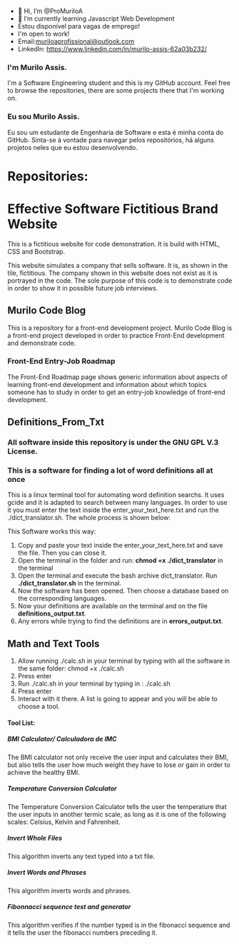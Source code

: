 - 👋 Hi, I’m @ProMuriloA
- 🌱 I’m currently learning Javascript Web Development
- Estou disponível para vagas de emprego!
- I'm open to work!
- Email:muriloaprofissional@outlook.com
- LinkedIn: https://www.linkedin.com/in/murilo-assis-62a03b232/
  
### I'm Murilo Assis.

I'm a Software Engineering student and this is my GitHub account. Feel free to browse the repositories, there are some projects there that I'm working on.

### Eu sou Murilo Assis.

Eu sou um estudante de Engenharia de Software e esta é minha conta do GitHub. Sinta-se à vontade para navegar pelos repositórios, há alguns projetos neles que eu estou desenvolvendo.

# Repositories:

# Effective Software Fictitious Brand Website

This is a fictitious website for code demonstration. It is build with HTML, CSS and Bootstrap. 

This website simulates a company that sells software. It is, as shown in the tile, fictitious. The company shown in this website does not exist as it is portrayed in the code. The sole purpose of this code is to demonstrate code in order to show it in possible future job interviews.

## Murilo Code Blog
This is a repository for a front-end development project.
Murilo Code Blog is a front-end project developed in order to practice Front-End development and demonstrate code.
### Front-End Entry-Job Roadmap
The Front-End Roadmap page shows generic information about aspects of learning front-end development and information about which
topics someone has to study in order to get an entry-job knowledge of front-end development.

## Definitions_From_Txt

### All software inside this repository is under the GNU GPL V.3 License.

### This is a software for finding a lot of word definitions all at once
This is a linux terminal tool for automating word definition searchs. It uses gcide and it is adapted to search between many languages. In order to use it you must enter the text inside the enter_your_text_here.txt and run the ./dict_translator.sh. The whole process is shown below:

This Software works this way:

1. Copy and paste your text inside the enter_your_text_here.txt and save the file. Then you can close it.
2. Open the terminal in the folder and run: **chmod +x ./dict_translator** in the terminal
2. Open the terminal and execute the bash archive dict_translator. Run **./dict_translator.sh** in the terminal.
3. Now the software has been opened. Then choose a database based on the corresponding languages.
4. Now your definitions are available on the terminal and on the file **definitions_output.txt**.
5. Any errors while trying to find the definitions are in **errors_output.txt**.


## Math and Text Tools

1. Allow running ./calc.sh in your terminal by typing with all the software in the same folder:
chmod +x ./calc.sh
2. Press enter
3. Run ./calc.sh in your terminal by typing in :
   ./calc.sh
4. Press enter
5.  Interact with it there. A list is going to appear and you will be able to choose a tool.

#### Tool List:


##### BMI Calculator/ Calculadora de IMC

The BMI calculator not only receive the user input and calculates their BMI, but also tells the user how much weight they have to lose or gain in order to achieve the healthy BMI.

##### Temperature Conversion Calculator

The Temperature Conversion Calculator tells the user the temperature that the user inputs in another termic scale, as long as it is one of the following scales: Celsius, Kelvin and Fahrenheit.

##### Invert Whole Files

This algorithm inverts any text typed into a txt file.

##### Invert Words and Phrases

This algorithm inverts words and phrases.


##### Fibonnacci sequence test and generator

This algorithm verifies if the number typed is in the fibonacci sequence and it tells the user the fibonacci numbers preceding it.
   

<!---
ProMuriloA/ProMuriloA is a ✨ special ✨ repository because its `README.md` (this file) appears on your GitHub profile.
You can click the Preview link to take a look at your changes.
--->
